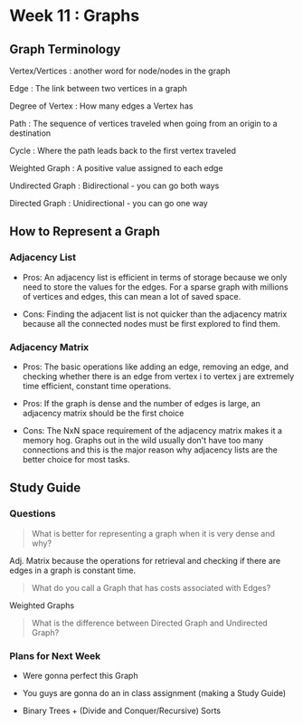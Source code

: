 # Week 11 : Graphs

## Graph Terminology

Vertex/Vertices : another word for node/nodes in the graph

Edge : The link between two vertices in a graph

Degree of Vertex : How many edges a Vertex has

Path : The sequence of vertices traveled when going from an origin to a destination

Cycle : Where the path leads back to the first vertex traveled

Weighted Graph : A positive value assigned to each edge 

Undirected Graph : Bidirectional - you can go both ways

Directed Graph : Unidirectional - you can go one way

##  How to Represent a Graph

### Adjacency List

- Pros: An adjacency list is efficient in terms of storage because we only need to store the values for the edges. For a sparse graph with millions of vertices and edges, this can mean a lot of saved space.

- Cons: Finding the adjacent list is not quicker than the adjacency matrix because all the connected nodes must be first explored to find them.

### Adjacency Matrix

- Pros: The basic operations like adding an edge, removing an edge, and checking whether there is an edge from vertex i to vertex j are extremely time efficient, constant time operations.

- Pros: If the graph is dense and the number of edges is large, an adjacency matrix should be the first choice

- Cons: The NxN space requirement of the adjacency matrix makes it a memory hog. Graphs out in the wild usually don't have too many connections and this is the major reason why adjacency lists are the better choice for most tasks.

## Study Guide

### Questions
> What is better for representing a graph when it is very dense and why?

Adj. Matrix because the operations for retrieval and checking if there are edges in a graph is constant time. 

> What do you call a Graph that has costs associated with Edges?

Weighted Graphs

> What is the difference between Directed Graph and Undirected Graph?

### Plans for Next Week

- Were gonna perfect this Graph

- You guys are gonna do an in class assignment (making a Study Guide)

- Binary Trees + (Divide and Conquer/Recursive) Sorts

